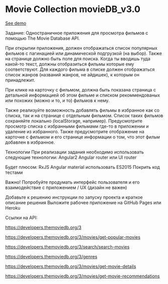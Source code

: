 # Movie Collection     movieDB_v3.0

[See demo](https://kanistra50.github.io/movieDB/)

Задание:
Одностраничное приложения для просмотра фильмов с помощью The Movie Database API.

При открытии приложения, должен отображаться список популярных фильмов с пагинацией или динамической подгрузкой (на выбор). Также на странице должно быть поле для поиска. Когда ты вводишь туда какой-то текст, должны отобразиться фильмы которые ему соответствуют. Для каждого фильма в списке должен отображаться список жанров (названий жанров, не айдишек), к которым он принадлежит.

При клике на карточку с фильмом, должна быть показана страница с детальной информацией об этом фильме и списком рекоммендованых или похожих (можно и то, и то) фильмов к нему.

Также реализуйте возможность добавлять фильмы в избранное как со списка, так и на странице с отдельным фильмом. Список таких фильмов сохраняйте локально (localStorage, например). Предусмотрите просмотр списка с избранными фильмами где-то в приложении и удаление из избранного. Также предусмотрите отображение на карточке с фильмом и его странице информации о том, что этот фильм добавлен в избранное.

Технологии
При реализации задания необходимо использовать следующие технологии:
Angular2
Angular router или UI router

Будет плюсом:
RxJS
Angular material
использовать ES2015 
Покрить код тестами

Важно!
Попробуйте продумать интерфейс пользователя и его взаимодействие с приложением / UX (дизайн не важен)

Добавьте к решению инструкции по запуску проекта и краткое описание решения
Выложите рабочее приложение на GitHub Pages или Heroku

Ссылки на API:

https://developers.themoviedb.org/3

https://developers.themoviedb.org/3/movies/get-popular-movies

https://developers.themoviedb.org/3/search/search-movies

https://developers.themoviedb.org/3/genres

https://developers.themoviedb.org/3/movies/get-movie-details

https://developers.themoviedb.org/3/movies/get-movie-recommendations
